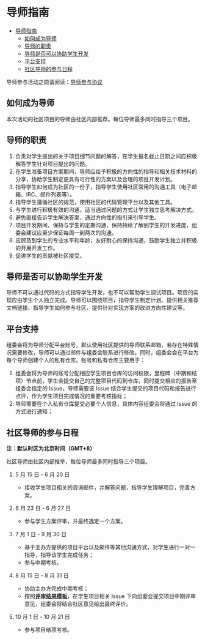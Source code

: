# 导师指南

<!-- TOC -->

- [导师指南](#导师指南)
  - [如何成为导师](#如何成为导师)
  - [导师的职责](#导师的职责)
  - [导师是否可以协助学生开发](#导师是否可以协助学生开发)
  - [平台支持](#平台支持)
  - [社区导师的参与日程](#社区导师的参与日程)

<!-- /TOC -->

导师参与活动之前请阅读：[导师参与协议](https://isrc.iscas.ac.cn/summer2020/help/assets/mentor-rules.txt)

## 如何成为导师

本次活动的社区项目的导师由社区内部推荐。每位导师最多同时指导三个项目。

## 导师的职责

1. 负责对学生提出的关于项目细节问题的解答，在学生报名截止日期之间应积极解答学生针对项目提出的问题。
2. 在学生准备项目方案期间，导师应给予积极的方向性的指导和相关技术材料的分享，协助学生制定更具有可行性的方案以及合理的项目开发计划。
3. 指导学生如何成为社区的一份子，指导学生使用社区常用的沟通工具（电子邮箱、IRC、邮件列表等）。
4. 指导学生遵循社区的规范，使用社区的代码管理平台以及其他工具。
5. 与学生进行积极有效的沟通，适当通过问题的方式让学生独立思考解决方式。
6. 避免直接告诉学生解决答案，通过方向性的指引来引导学生。
7. 项目开发期间，保持与学生的定期沟通，保持持续了解到学生的开发进度，组委会建议应至少保证每周一到两次的沟通。
8. 应顾及到学生的专业水平和年龄，友好耐心的保持沟通，鼓励学生独立并积极的开展开发工作。
9. 促进学生的贡献被社区接受。

## 导师是否可以协助学生开发

导师不可以通过代码的方式指导学生开发，也不可以帮助学生调试项目。项目的实现应由学生个人独立完成。导师可以围绕项目，指导学生制定计划、提供相关推荐文档链接、指导学生如何参与社区、提供针对实现方案的改进方向性建议等。

## 平台支持

组委会将为导师分配平台账号，默认使用社区提供的导师联系邮箱，若存在特殊情况需要修改，导师可以通过邮件与组委会联系进行修改。同时，组委会会在平台为每个导师创建个人的私有仓库。账号和私有仓库主要用于：
  1. 组委会将为导师的账号分配相应学生项目仓库的访问权限，里程碑（中期和结项）节点前，学生会提交自己的完整项目代码到仓库，同时提交相应的报告至组委会指定的 Issue，导师需要该 Issue 结合学生提交的项目代码和报告进行点评，作为学生项目完成情况的重要考核指标；
  2. 导师需要在个人私有仓库提交必要个人信息，具体内容组委会将通过 Issue 的方式进行通知；

## 社区导师的参与日程

**注：默认时区为北京时间（GMT+8）**

社区导师由社区内部推举，每位导师最多同时指导三个项目。

1. 5 月 15 日 - 6 月 20 日

   - 接收学生项目相关的咨询邮件，并解答问题，指导学生理解项目，完善方案。

2. 6 月 23 日 - 6 月 27 日

   - 参与学生方案评审，并最终选定一个方案。

3. 7 月 1 日 - 9 月 30 日

   - 基于主办方提供的项目平台以及邮件等其他沟通方式，对学生进行一对一指导，指导该学生完成任务；
   - 参与中期考核。

4. 8 月 15 日 - 8 月 31 日

   - 协助主办方完成中期考核；
   - 按照[**评审结果模板**](https://isrc.iscas.ac.cn/summer2020/help/assets/评审结果模板.txt)，在学生项目相关 Issue 下向组委会提交项目中期评审意见，组委会将结合社区意见给出最终评价。

5. 10 月 1 日 - 10 月 21 日

   - 参与项目结项考核。

